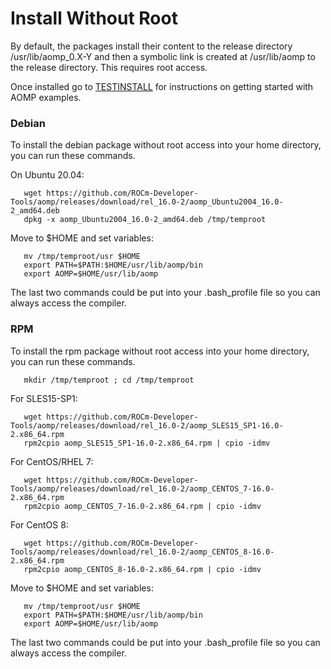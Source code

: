 # Install Without Root
By default, the packages install their content to the release directory /usr/lib/aomp_0.X-Y and then a  symbolic link is created at /usr/lib/aomp to the release directory. This requires root access.

Once installed go to [TESTINSTALL](TESTINSTALL.md) for instructions on getting started with AOMP examples.

### Debian
To install the debian package without root access into your home directory, you can run these commands.<br>

On Ubuntu 20.04:
```
   wget https://github.com/ROCm-Developer-Tools/aomp/releases/download/rel_16.0-2/aomp_Ubuntu2004_16.0-2_amd64.deb
   dpkg -x aomp_Ubuntu2004_16.0-2_amd64.deb /tmp/temproot
```
Move to $HOME and set variables:
```
   mv /tmp/temproot/usr $HOME
   export PATH=$PATH:$HOME/usr/lib/aomp/bin
   export AOMP=$HOME/usr/lib/aomp
```
The last two commands could be put into your .bash_profile file so you can always access the compiler.

### RPM
To install the rpm package without root access into your home directory, you can run these commands.
```
   mkdir /tmp/temproot ; cd /tmp/temproot 
```
For SLES15-SP1:
```
   wget https://github.com/ROCm-Developer-Tools/aomp/releases/download/rel_16.0-2/aomp_SLES15_SP1-16.0-2.x86_64.rpm
   rpm2cpio aomp_SLES15_SP1-16.0-2.x86_64.rpm | cpio -idmv
```
For CentOS/RHEL 7:
```
   wget https://github.com/ROCm-Developer-Tools/aomp/releases/download/rel_16.0-2/aomp_CENTOS_7-16.0-2.x86_64.rpm
   rpm2cpio aomp_CENTOS_7-16.0-2.x86_64.rpm | cpio -idmv
```
For CentOS 8:
```
   wget https://github.com/ROCm-Developer-Tools/aomp/releases/download/rel_16.0-2/aomp_CENTOS_8-16.0-2.x86_64.rpm
   rpm2cpio aomp_CENTOS_8-16.0-2.x86_64.rpm | cpio -idmv
```
Move to $HOME and set variables:
```
   mv /tmp/temproot/usr $HOME
   export PATH=$PATH:$HOME/usr/lib/aomp/bin
   export AOMP=$HOME/usr/lib/aomp
```
The last two commands could be put into your .bash_profile file so you can always access the compiler.
